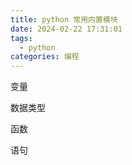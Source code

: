 ```yaml
---
title: python 常用内置模块
date: 2024-02-22 17:31:01
tags: 
  - python
categories: 编程
---
```


变量

数据类型

函数

语句